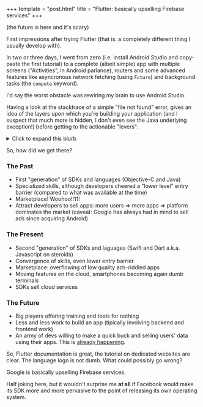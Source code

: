 +++
template = "post.html"
title = "Flutter: basically upselling Firebase services"
+++

(the future is here and it's scary)


First impressions after trying Flutter (that is: a completely different thing I usually develop with).

In two or three days, I went from zero (i.e. install Android Studio and copy-paste the first tutorial) to a complete (albeit simple) app with multiple screens ("Activities", in Android parlance), routers and some advanced features like asyncronous network fetching (using `Future`) and background tasks (the `compute` keyword).

I'd say the worst obstacle was rewiring my brain to use Android Studio.

Having a look at the stacktrace of a simple "file not found" error, gives an idea of the layers upon which you're building your application (and I suspect that much more is hidden, I don't even see the Java underlying exception!) before getting to the actionable "levers":

<details><summary>Click to expand this blurb</summary>
<p>

```bash
Performing hot restart...
Syncing files to device Android SDK built for x86...
Restarted application in 1,546ms.
I/flutter (23143): got tap
I/flutter (23143): ══╡ EXCEPTION CAUGHT BY IMAGE RESOURCE SERVICE ╞════════════════════════════════════════════════════
I/flutter (23143): The following assertion was thrown resolving an image codec:
I/flutter (23143): Unable to load asset: assets/rooms/item4.jpg
I/flutter (23143):
I/flutter (23143): When the exception was thrown, this was the stack:
I/flutter (23143): #0      PlatformAssetBundle.load (package:flutter/src/services/asset_bundle.dart:221:7)
I/flutter (23143): <asynchronous suspension>
I/flutter (23143): #1      AssetBundleImageProvider._loadAsync (package:flutter/src/painting/image_provider.dart:429:44)
I/flutter (23143): <asynchronous suspension>
I/flutter (23143): #2      AssetBundleImageProvider.load (package:flutter/src/painting/image_provider.dart:414:14)
I/flutter (23143): #3      ImageProvider.resolve.<anonymous closure>.<anonymous closure> (package:flutter/src/painting/image_provider.dart:267:86)
I/flutter (23143): #4      ImageCache.putIfAbsent (package:flutter/src/painting/image_cache.dart:143:20)
I/flutter (23143): #5      ImageProvider.resolve.<anonymous closure> (package:flutter/src/painting/image_provider.dart:267:63)
I/flutter (23143): #6      SynchronousFuture.then (package:flutter/src/foundation/synchronous_future.dart:38:29)
I/flutter (23143): #7      ImageProvider.resolve (package:flutter/src/painting/image_provider.dart:265:30)
I/flutter (23143): #8      _ImageState._resolveImage (package:flutter/src/widgets/image.dart:630:20)
I/flutter (23143): #9      _ImageState.didChangeDependencies (package:flutter/src/widgets/image.dart:605:5)
I/flutter (23143): #10     StatefulElement._firstBuild (package:flutter/src/widgets/framework.dart:3846:12)
I/flutter (23143): #11     ComponentElement.mount (package:flutter/src/widgets/framework.dart:3696:5)
I/flutter (23143): #12     Element.inflateWidget (package:flutter/src/widgets/framework.dart:2950:14)
I/flutter (23143): #13     Element.updateChild (package:flutter/src/widgets/framework.dart:2753:12)
I/flutter (23143): #14     SingleChildRenderObjectElement.mount (package:flutter/src/widgets/framework.dart:4860:14)
I/flutter (23143): #15     Element.inflateWidget (package:flutter/src/widgets/framework.dart:2950:14)
I/flutter (23143): #16     Element.updateChild (package:flutter/src/widgets/framework.dart:2753:12)
I/flutter (23143): #17     SingleChildRenderObjectElement.mount (package:flutter/src/widgets/framework.dart:4860:14)
I/flutter (23143): #18     Element.inflateWidget (package:flutter/src/widgets/framework.dart:2950:14)
I/flutter (23143): #19     Element.updateChild (package:flutter/src/widgets/framework.dart:2753:12)
I/flutter (23143): #20     ComponentElement.performRebuild (package:flutter/src/widgets/framework.dart:3732:16)
I/flutter (23143): #21     Element.rebuild (package:flutter/src/widgets/framework.dart:3547:5)
I/flutter (23143): #22     ComponentElement._firstBuild (package:flutter/src/widgets/framework.dart:3701:5)
I/flutter (23143): #23     ComponentElement.mount (package:flutter/src/widgets/framework.dart:3696:5)
I/flutter (23143): #24     Element.inflateWidget (package:flutter/src/widgets/framework.dart:2950:14)
I/flutter (23143): #25     Element.updateChild (package:flutter/src/widgets/framework.dart:2753:12)
I/flutter (23143): #26     ComponentElement.performRebuild (package:flutter/src/widgets/framework.dart:3732:16)
I/flutter (23143): #27     Element.rebuild (package:flutter/src/widgets/framework.dart:3547:5)
I/flutter (23143): #28     ComponentElement._firstBuild (package:flutter/src/widgets/framework.dart:3701:5)
I/flutter (23143): #29     ComponentElement.mount (package:flutter/src/widgets/framework.dart:3696:5)
I/flutter (23143): #30     ParentDataElement.mount (package:flutter/src/widgets/framework.dart:4047:11)
I/flutter (23143): #31     Element.inflateWidget (package:flutter/src/widgets/framework.dart:2950:14)
I/flutter (23143): #32     Element.updateChild (package:flutter/src/widgets/framework.dart:2753:12)
I/flutter (23143): #33     ComponentElement.performRebuild (package:flutter/src/widgets/framework.dart:3732:16)
I/flutter (23143): #34     Element.rebuild (package:flutter/src/widgets/framework.dart:3547:5)
I/flutter (23143): #35     ComponentElement._firstBuild (package:flutter/src/widgets/framework.dart:3701:5)
I/flutter (23143): #36     StatefulElement._firstBuild (package:flutter/src/widgets/framework.dart:3848:11)
I/flutter (23143): #37     ComponentElement.mount (package:flutter/src/widgets/framework.dart:3696:5)
I/flutter (23143): #38     Element.inflateWidget (package:flutter/src/widgets/framework.dart:2950:14)
I/flutter (23143): #39     Element.updateChild (package:flutter/src/widgets/framework.dart:2753:12)
I/flutter (23143): #40     SliverMultiBoxAdaptorElement.updateChild (package:flutter/src/widgets/sliver.dart:1028:36)
I/flutter (23143): #41     SliverMultiBoxAdaptorElement.createChild.<anonymous closure> (package:flutter/src/widgets/sliver.dart:1013:20)
I/flutter (23143): #42     BuildOwner.buildScope (package:flutter/src/widgets/framework.dart:2266:19)
I/flutter (23143): #43     SliverMultiBoxAdaptorElement.createChild (package:flutter/src/widgets/sliver.dart:1006:11)
I/flutter (23143): #44     RenderSliverMultiBoxAdaptor._createOrObtainChild.<anonymous closure> (package:flutter/src/rendering/sliver_multi_box_adaptor.dart:274:23)
I/flutter (23143): #45     RenderObject.invokeLayoutCallback.<anonymous closure> (package:flutter/src/rendering/object.dart:1730:58)
I/flutter (23143): #46     PipelineOwner._enableMutationsToDirtySubtrees (package:flutter/src/rendering/object.dart:799:15)
I/flutter (23143): #47     RenderObject.invokeLayoutCallback (package:flutter/src/rendering/object.dart:1730:13)
I/flutter (23143): #48     RenderSliverMultiBoxAdaptor._createOrObtainChild (package:flutter/src/rendering/sliver_multi_box_adaptor.dart:263:5)
I/flutter (23143): #49     RenderSliverMultiBoxAdaptor.insertAndLayoutChild (package:flutter/src/rendering/sliver_multi_box_adaptor.dart:401:5)
I/flutter (23143): #50     RenderSliverGrid.performLayout (package:flutter/src/rendering/sliver_grid.dart:583:17)
I/flutter (23143): #51     RenderObject.layout (package:flutter/src/rendering/object.dart:1634:7)
I/flutter (23143): #52     RenderSliverPadding.performLayout (package:flutter/src/rendering/sliver_padding.dart:182:11)
I/flutter (23143): #53     RenderObject.layout (package:flutter/src/rendering/object.dart:1634:7)
I/flutter (23143): #54     RenderViewportBase.layoutChildSequence (package:flutter/src/rendering/viewport.dart:405:13)
I/flutter (23143): #55     RenderViewport._attemptLayout (package:flutter/src/rendering/viewport.dart:1316:12)
I/flutter (23143): #56     RenderViewport.performLayout (package:flutter/src/rendering/viewport.dart:1234:20)
I/flutter (23143): #57     RenderObject.layout (package:flutter/src/rendering/object.dart:1634:7)
I/flutter (23143): #58     _RenderProxyBox&RenderBox&RenderObjectWithChildMixin&RenderProxyBoxMixin.performLayout (package:flutter/src/rendering/proxy_box.dart:104:13)
I/flutter (23143): #59     RenderObject.layout (package:flutter/src/rendering/object.dart:1634:7)
I/flutter (23143): #60     _RenderProxyBox&RenderBox&RenderObjectWithChildMixin&RenderProxyBoxMixin.performLayout (package:flutter/src/rendering/proxy_box.dart:104:13)
I/flutter (23143): #61     RenderObject.layout (package:flutter/src/rendering/object.dart:1634:7)
I/flutter (23143): #62     _RenderProxyBox&RenderBox&RenderObjectWithChildMixin&RenderProxyBoxMixin.performLayout (package:flutter/src/rendering/proxy_box.dart:104:13)
I/flutter (23143): #63     RenderObject.layout (package:flutter/src/rendering/object.dart:1634:7)
I/flutter (23143): #64     _RenderProxyBox&RenderBox&RenderObjectWithChildMixin&RenderProxyBoxMixin.performLayout (package:flutter/src/rendering/proxy_box.dart:104:13)
I/flutter (23143): #65     RenderObject.layout (package:flutter/src/rendering/object.dart:1634:7)
I/flutter (23143): #66     _RenderProxyBox&RenderBox&RenderObjectWithChildMixin&RenderProxyBoxMixin.performLayout (package:flutter/src/rendering/proxy_box.dart:104:13)
I/flutter (23143): #67     RenderObject.layout (package:flutter/src/rendering/object.dart:1634:7)
I/flutter (23143): #68     _RenderProxyBox&RenderBox&RenderObjectWithChildMixin&RenderProxyBoxMixin.performLayout (package:flutter/src/rendering/proxy_box.dart:104:13)
I/flutter (23143): #69     RenderObject.layout (package:flutter/src/rendering/object.dart:1634:7)
I/flutter (23143): #70     _RenderProxyBox&RenderBox&RenderObjectWithChildMixin&RenderProxyBoxMixin.performLayout (package:flutter/src/rendering/proxy_box.dart:104:13)
I/flutter (23143): #71     RenderObject.layout (package:flutter/src/rendering/object.dart:1634:7)
I/flutter (23143): #72     _RenderProxyBox&RenderBox&RenderObjectWithChildMixin&RenderProxyBoxMixin.performLayout (package:flutter/src/rendering/proxy_box.dart:104:13)
I/flutter (23143): #73     RenderObject.layout (package:flutter/src/rendering/object.dart:1634:7)
I/flutter (23143): #74     MultiChildLayoutDelegate.layoutChild (package:flutter/src/rendering/custom_layout.dart:142:11)
I/flutter (23143): #75     _ScaffoldLayout.performLayout (package:flutter/src/material/scaffold.dart:339:7)
I/flutter (23143): #76     MultiChildLayoutDelegate._callPerformLayout (package:flutter/src/rendering/custom_layout.dart:212:7)
I/flutter (23143): #77     RenderCustomMultiChildLayoutBox.performLayout (package:flutter/src/rendering/custom_layout.dart:356:14)
I/flutter (23143): #78     RenderObject._layoutWithoutResize (package:flutter/src/rendering/object.dart:1509:7)
I/flutter (23143): #79     PipelineOwner.flushLayout (package:flutter/src/rendering/object.dart:768:18)
I/flutter (23143): #80     _WidgetsFlutterBinding&BindingBase&GestureBinding&ServicesBinding&SchedulerBinding&PaintingBinding&SemanticsBinding&RendererBinding.drawFrame (package:flutter/src/rendering/binding.dart:281:19)
I/flutter (23143): #81     _WidgetsFlutterBinding&BindingBase&GestureBinding&ServicesBinding&SchedulerBinding&PaintingBinding&SemanticsBinding&RendererBinding&WidgetsBinding.drawFrame (package:flutter/src/widgets/binding.dart:677:13)
I/flutter (23143): #82     _WidgetsFlutterBinding&BindingBase&GestureBinding&ServicesBinding&SchedulerBinding&PaintingBinding&SemanticsBinding&RendererBinding._handlePersistentFrameCallback (package:flutter/src/rendering/binding.dart:219:5)
I/flutter (23143): #83     _WidgetsFlutterBinding&BindingBase&GestureBinding&ServicesBinding&SchedulerBinding._invokeFrameCallback (package:flutter/src/scheduler/binding.dart:990:15)
I/flutter (23143): #84     _WidgetsFlutterBinding&BindingBase&GestureBinding&ServicesBinding&SchedulerBinding.handleDrawFrame (package:flutter/src/scheduler/binding.dart:930:9)
I/flutter (23143): #85     _WidgetsFlutterBinding&BindingBase&GestureBinding&ServicesBinding&SchedulerBinding._handleDrawFrame (package:flutter/src/scheduler/binding.dart:842:5)
I/flutter (23143): #86     _invoke (dart:ui/hooks.dart:154:13)
I/flutter (23143): #87     _drawFrame (dart:ui/hooks.dart:143:3)
I/flutter (23143):
I/flutter (23143): Image provider: AssetImage(bundle: null, name: "assets/rooms/item4.jpg")
I/flutter (23143): Image key: AssetBundleImageKey(bundle: PlatformAssetBundle#3e8f0(), name: "assets/rooms/item4.jpg",
I/flutter (23143): scale: 1.0)
I/flutter (23143): ════════════════════════════════════════════════════════════════════════════════════════════════════
```

</p>
</details>

So, how did we get there?


### <a name='part_i'></a>The Past

- First "generation" of SDKs and languages (Objective-C and Java)
- Specialized skills, although developers cheered a "lower level" entry barrier (compared to what was available at the time)
- Marketplace! Woohoo!!11!
- Attract developers to sell apps: more users => more apps => platform dominates the market (caveat: Google has always had in mind to sell ads since acquiring Android)

### <a name='part_ii'></a>The Present

- Second "generation" of SDKs and laguages (Swift and Dart a.k.a. Javascript on steroids)
- Convergence of skills, even lower entry barrier
- Marketplace: overflowing of low quality ads-riddled apps
- Moving features on the cloud, smartphones becoming again dumb terminals
- SDKs sell cloud services

### <a name='part_iii'></a>The Future

- Big players offering training and tools for nothing
- Less and less work to build an app (tipically involving backend and frontend work)
- An army of devs willing to make a quick buck and selling users' data using their apps. This is <a target="_blank" rel="noopener noreferrer nofollow" href="https://media.ccc.de/v/35c3-9941-how_facebook_tracks_you_on_android">already happening</a>.


So, Flutter documentation is great, the tutorial on dedicated websites are clear. The language logo is not dumb. What could possibly go wrong?

Google is basically upselling Firebase services.

Half joking here, but it wouldn't surprise me <strong>at all</strong> if Facebook would make its SDK more and more pervasive to the point of releasing its own operating system.

